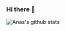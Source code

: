 ### Hi there 👋

![Anas's github stats](https://github-readme-stats.vercel.app/api?username=anasnajaa&count_private=true)
